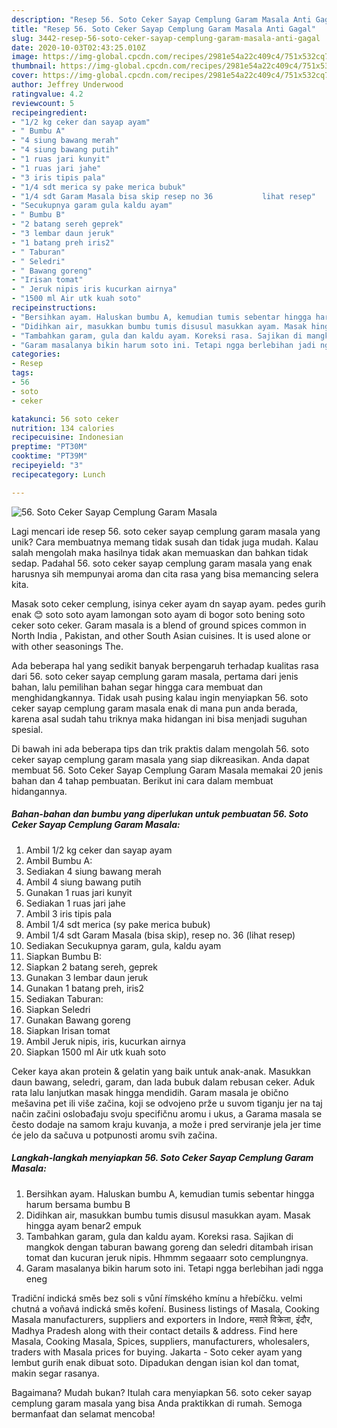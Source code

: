 ```yaml
---
description: "Resep 56. Soto Ceker Sayap Cemplung Garam Masala Anti Gagal"
title: "Resep 56. Soto Ceker Sayap Cemplung Garam Masala Anti Gagal"
slug: 3442-resep-56-soto-ceker-sayap-cemplung-garam-masala-anti-gagal
date: 2020-10-03T02:43:25.010Z
image: https://img-global.cpcdn.com/recipes/2981e54a22c409c4/751x532cq70/56-soto-ceker-sayap-cemplung-garam-masala-foto-resep-utama.jpg
thumbnail: https://img-global.cpcdn.com/recipes/2981e54a22c409c4/751x532cq70/56-soto-ceker-sayap-cemplung-garam-masala-foto-resep-utama.jpg
cover: https://img-global.cpcdn.com/recipes/2981e54a22c409c4/751x532cq70/56-soto-ceker-sayap-cemplung-garam-masala-foto-resep-utama.jpg
author: Jeffrey Underwood
ratingvalue: 4.2
reviewcount: 5
recipeingredient:
- "1/2 kg ceker dan sayap ayam"
- " Bumbu A"
- "4 siung bawang merah"
- "4 siung bawang putih"
- "1 ruas jari kunyit"
- "1 ruas jari jahe"
- "3 iris tipis pala"
- "1/4 sdt merica sy pake merica bubuk"
- "1/4 sdt Garam Masala bisa skip resep no 36           lihat resep"
- "Secukupnya garam gula kaldu ayam"
- " Bumbu B"
- "2 batang sereh geprek"
- "3 lembar daun jeruk"
- "1 batang preh iris2"
- " Taburan"
- " Seledri"
- " Bawang goreng"
- "Irisan tomat"
- " Jeruk nipis iris kucurkan airnya"
- "1500 ml Air utk kuah soto"
recipeinstructions:
- "Bersihkan ayam. Haluskan bumbu A, kemudian tumis sebentar hingga harum bersama bumbu B"
- "Didihkan air, masukkan bumbu tumis disusul masukkan ayam. Masak hingga ayam benar2 empuk"
- "Tambahkan garam, gula dan kaldu ayam. Koreksi rasa. Sajikan di mangkok dengan taburan bawang goreng dan seledri ditambah irisan tomat dan kucuran jeruk nipis. Hhmmm segaaarr soto cemplungnya."
- "Garam masalanya bikin harum soto ini. Tetapi ngga berlebihan jadi ngga eneg"
categories:
- Resep
tags:
- 56
- soto
- ceker

katakunci: 56 soto ceker 
nutrition: 134 calories
recipecuisine: Indonesian
preptime: "PT30M"
cooktime: "PT39M"
recipeyield: "3"
recipecategory: Lunch

---
```



![56. Soto Ceker Sayap Cemplung Garam Masala](https://img-global.cpcdn.com/recipes/2981e54a22c409c4/751x532cq70/56-soto-ceker-sayap-cemplung-garam-masala-foto-resep-utama.jpg)

Lagi mencari ide resep 56. soto ceker sayap cemplung garam masala yang unik? Cara membuatnya memang tidak susah dan tidak juga mudah. Kalau salah mengolah maka hasilnya tidak akan memuaskan dan bahkan tidak sedap. Padahal 56. soto ceker sayap cemplung garam masala yang enak harusnya sih mempunyai aroma dan cita rasa yang bisa memancing selera kita.

Masak soto ceker cemplung, isinya ceker ayam dn sayap ayam. pedes gurih enak 😊 soto soto ayam lamongan soto ayam di bogor soto bening soto ceker soto ceker. Garam masala is a blend of ground spices common in North India , Pakistan, and other South Asian cuisines. It is used alone or with other seasonings The.

Ada beberapa hal yang sedikit banyak berpengaruh terhadap kualitas rasa dari 56. soto ceker sayap cemplung garam masala, pertama dari jenis bahan, lalu pemilihan bahan segar hingga cara membuat dan menghidangkannya. Tidak usah pusing kalau ingin menyiapkan 56. soto ceker sayap cemplung garam masala enak di mana pun anda berada, karena asal sudah tahu triknya maka hidangan ini bisa menjadi suguhan spesial.


Di bawah ini ada beberapa tips dan trik praktis dalam mengolah 56. soto ceker sayap cemplung garam masala yang siap dikreasikan. Anda dapat membuat 56. Soto Ceker Sayap Cemplung Garam Masala memakai 20 jenis bahan dan 4 tahap pembuatan. Berikut ini cara dalam membuat hidangannya.

<!--inarticleads1-->

##### Bahan-bahan dan bumbu yang diperlukan untuk pembuatan 56. Soto Ceker Sayap Cemplung Garam Masala:

1. Ambil 1/2 kg ceker dan sayap ayam
1. Ambil  Bumbu A:
1. Sediakan 4 siung bawang merah
1. Ambil 4 siung bawang putih
1. Gunakan 1 ruas jari kunyit
1. Sediakan 1 ruas jari jahe
1. Ambil 3 iris tipis pala
1. Ambil 1/4 sdt merica (sy pake merica bubuk)
1. Ambil 1/4 sdt Garam Masala (bisa skip), resep no. 36           (lihat resep)
1. Sediakan Secukupnya garam, gula, kaldu ayam
1. Siapkan  Bumbu B:
1. Siapkan 2 batang sereh, geprek
1. Gunakan 3 lembar daun jeruk
1. Gunakan 1 batang preh, iris2
1. Sediakan  Taburan:
1. Siapkan  Seledri
1. Gunakan  Bawang goreng
1. Siapkan Irisan tomat
1. Ambil  Jeruk nipis, iris, kucurkan airnya
1. Siapkan 1500 ml Air utk kuah soto


Ceker kaya akan protein &amp; gelatin yang baik untuk anak-anak. Masukkan daun bawang, seledri, garam, dan lada bubuk dalam rebusan ceker. Aduk rata lalu lanjutkan masak hingga mendidih. Garam masala je obično mešavina pet ili više začina, koji se odvojeno prže u suvom tiganju jer na taj način začini oslobađaju svoju specifičnu aromu i ukus, a Garama masala se često dodaje na samom kraju kuvanja, a može i pred serviranje jela jer time će jelo da sačuva u potpunosti aromu svih začina. 

<!--inarticleads2-->

##### Langkah-langkah menyiapkan 56. Soto Ceker Sayap Cemplung Garam Masala:

1. Bersihkan ayam. Haluskan bumbu A, kemudian tumis sebentar hingga harum bersama bumbu B
1. Didihkan air, masukkan bumbu tumis disusul masukkan ayam. Masak hingga ayam benar2 empuk
1. Tambahkan garam, gula dan kaldu ayam. Koreksi rasa. Sajikan di mangkok dengan taburan bawang goreng dan seledri ditambah irisan tomat dan kucuran jeruk nipis. Hhmmm segaaarr soto cemplungnya.
1. Garam masalanya bikin harum soto ini. Tetapi ngga berlebihan jadi ngga eneg


Tradiční indická směs bez soli s vůní římského kmínu a hřebíčku. velmi chutná a voňavá indická směs koření. Business listings of Masala, Cooking Masala manufacturers, suppliers and exporters in Indore, मसाले विक्रेता, इंदौर, Madhya Pradesh along with their contact details &amp; address. Find here Masala, Cooking Masala, Spices, suppliers, manufacturers, wholesalers, traders with Masala prices for buying. Jakarta - Soto ceker ayam yang lembut gurih enak dibuat soto. Dipadukan dengan isian kol dan tomat, makin segar rasanya. 

Bagaimana? Mudah bukan? Itulah cara menyiapkan 56. soto ceker sayap cemplung garam masala yang bisa Anda praktikkan di rumah. Semoga bermanfaat dan selamat mencoba!
